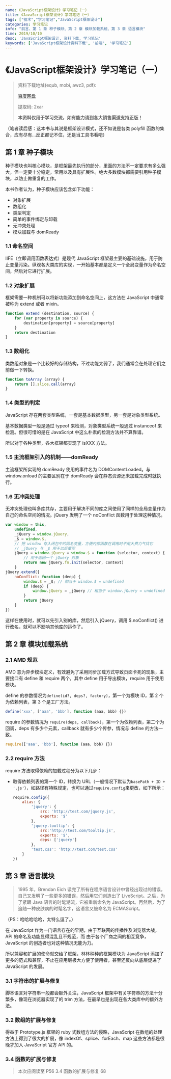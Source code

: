 ```yaml
---
name: 《JavaScript框架设计》学习笔记（一）
title: 《JavaScript框架设计》学习笔记（一）
tags: ["技术","学习笔记","JavaScript框架设计"]
categories: 学习笔记
info: "前言、第 1 章 种子模块、第 2 章 模块加载系统、第 3 章 语言模块"
time: 2019/10/10
desc: 'JavaScript框架设计, 资料下载, 学习笔记'
keywords: ['JavaScript框架设计资料下载', '前端', '学习笔记']
---
```


# 《JavaScript框架设计》学习笔记（一）

> 资料下载地址(equb, mobi, awz3, pdf):
>
> [百度网盘](https://pan.baidu.com/s/1gqEf3LIddxin14xRLfZAQg)
>
> 提取码: 2xar
>
> **本资料仅用于学习交流，如有能力请到各大销售渠道支持正版！**

（笔者读后感：这本书与其说是框架设计模式，还不如说是各类 polyfill 函数的集合，应有尽有...反正都记不住，还是当工具书看吧）

## 第 1 章 种子模块

种子模块也叫核心模块，是框架最先执行的部分，里面的方法不一定要求有多么强大，但一定要十分稳定，常用以及具有扩展性。绝大多数模块都需要引用种子模块，以防止做重复的工作。

本书作者认为，种子模块应该包含如下功能：

- 对象扩展
- 数组化
- 类型判定
- 简单的事件绑定与卸载
- 无冲突处理
- 模块加载与 domReady

### 1.1 命名空间

IIFE（立即调用函数表达式）是现代 JavaScript 框架最主要的基础设施，用于防止变量污染。纵观各大类库的实现，一开始基本都是定义一个全局变量作为命名空间，然后对它进行扩展。

### 1.2 对象扩展

框架需要一种机制可以将新功能添加到命名空间上，这方法在 JavaScript 中通常被称为 extend 或者 mixin。

```javascript
function extend (destination, source) {
    for (var property in source) {
        destination[property] = source[property]
    }
    return destination
}
```

### 1.3 数组化

类数组对象是一个比较好的存储结构，不过功能太弱了，我们通常会在处理它们之前做一下转换。

```javascript
function toArray (array) {
    return [].slice.call(array)
}
```

### 1.4 类型的判定

JavaScript 存在两套类型系统，一套是基本数据类型，另一套是对象类型系统。

基本数据类型一般是通过 typeof 来检测，对象类型系统一般通过 instanceof 来检测。但很可惜的是在 JavaScript 中这么朴素的检测方法并不算靠谱。

所以对于各种类型，各大框架都实现了 isXXX 方法。

### 1.5 主流框架引入的机制——domReady

主流框架所实现的 domReady 使用的事件名为 DOMContentLoaded。与 window.onload 的主要区别在于 domReady 会在静态资源还未加载完成时就执行。

### 1.6 无冲突处理

无冲突处理也叫多库共存，主要用于解决不同的库之间使用了同样的全局变量作为自己的命名空间的情况。jQuery 发明了一个 noConflict 函数用于处理这种情况。

```javascript
var window = this,
    undefined,
    _jQuery = window.jQuery,
    _$ = window.$,
    // 把 window 存入闭包中的同名变量，方便内部函数在调用时不用大费力气找它
    // _jQuery 与 _$ 用于以后重写
    jQuery = window.jQuery = window.$ = function (selector, context) {
        // 用于返回一个 jQuery 对象
        return new jQuery.fn.init(selector, context)
    }
jQuery.extend({
    noConflict: function (deep) {
        window.$ = _$; // 相当于 window.$ = undefined
        if (deep) {
            window.jQuery = _jQuery // 相当于 window.jQuery = undefined
        }
        return jQuery
    }
})
```

这样在使用时，就可以先引入别的库，然后引入 jQuery，调用 $.noConflict() 进行改名，就可以不影响其他库的运作了。

## 第 2 章 模块加载系统

### 2.1 AMD 规范

AMD 意为异步模块定义，有效避免了采用同步加载方式导致页面卡死的现象，主要接口有 define 和 require 两个，其中 define 用于导出模块，require 用于使用模块。

define 的参数情况为`define(id?, deps?, factory)`，第一个为模块 ID，第 2 个为依赖列表，第 3 个是工厂方法。

```javascript
define('xxx', ['aaa', 'bbb'], function (aaa, bbb) {})
```

require 的参数情况为 `require(deps, callback)`，第一个为依赖列表，第二个为回调，deps 有多少个元素，callback 就有多少个传参，情况与 define 的方法一致。

```javascript
require(['aaa', 'bbb'], function (aaa, bbb) {})
```

### 2.2 require 方法

require 方法取得依赖的加载过程分为以下几步：

- 取得依赖列表的第一个 ID，转换为 URL（一般情况下默认为`basePath + ID + '.js'`），如路径有特殊规定，也可以通过`require.config`来更改，如下所示：

  ```javascript
  require.config({
      alias: {
          'jquery': {
              src: 'http://test.com/jquery.js',
              exports: '$'
          },
          'jquery.tooltip': {
              src:'http://test.com/tooltip.js',
              exports: '$',
              deps: ['jquery']
          },
          'test.css': 'http://test.com/test.css'
      }
  })
  ```

## 第 3 章 语言模块

> 1995 年，Brendan Eich 读完了所有在程序语言设计中曾经出现过的错误，自己又发明了一些更多的错误，然后用它们创造出了 LiveScript。之后，为了紧跟 Java 语言的时髦潮流，它被重新命名为 JavaScript。再然后，为了追随一种皮肤病的时髦名字，这语言又被命名为 ECMAScript。

（PS：哈哈哈哈哈，太特么逗了。）

在 JavaScript 作为一门语言存在的早期，由于互联网的传播性及浏览器大战，API 的命名及功能显得混乱且不规范，而 由于各个厂商之间的相互竞争，JavaScript 的创造者也对这种情况无能为力。

所以兼容和扩展的使命就交给了框架，林林种种的框架模块为 JavaScript 添加了更多的范式和兼容，不止在应用层极大方便了使用者，甚至还反向从底层促进了 JavaScript 的发展。

### 3.1 字符串的扩展与修复

脚本语言对字符串一般都会额外关注，JavaScript 框架中有关字符串的方法十分繁多，像现在浏览器实现了的 trim 方法，在最早也是出现在各大类库中的额外方法。

### 3.2 数组的扩展与修复

得益于 Prototype.js 框架的 ruby 式数组方法的侵略，JavaScript 在数组的处理方法上得到了很大的扩展，像 indexOf、splice、forEach、map 这些方法都是很晚才加入 JavaScript 官方 API 的。

### 3.4 函数的扩展与修复





> 本次应阅读至 P56 3.4 函数的扩展与修复 68
